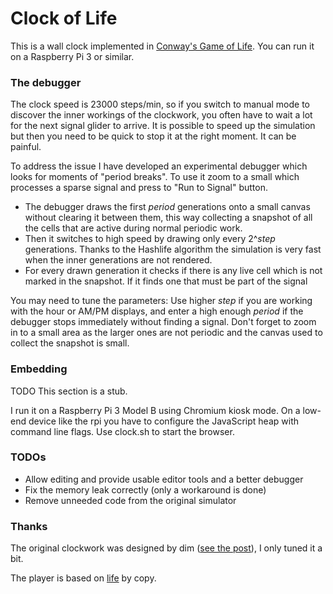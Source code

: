 Clock of Life
=============

This is a wall clock implemented in <a href="http://en.wikipedia.org/wiki/Conway%27s_Game_of_Life" target="_blank">Conway's
Game of Life</a>. You can run it on a Raspberry Pi 3 or similar.

### The debugger

The clock speed is 23000 steps/min, so if you switch to manual mode to discover the
inner workings of the clockwork, you often have to wait a lot for the next signal glider to arrive.
It is possible to speed up the simulation but then you need to be quick to stop it at the right moment. It can be
painful.

To address the issue I have developed an experimental debugger which looks for moments of "period breaks".
To use it zoom to a small which processes a sparse signal and press to "Run to Signal" button.
 

- The debugger draws the first *period* generations onto a small canvas without clearing it between them, this way collecting
a snapshot of all the cells that are active during normal periodic work.
- Then it switches to high speed by drawing only every 2^*step* generations. Thanks to the Hashlife algorithm the simulation is very fast when the inner generations are not rendered.
- For every drawn generation it checks if there is any live cell which is not marked in the snapshot.
If it finds one that must be part of the signal 

You may need to tune the parameters: Use higher *step* if you are working with the hour or AM/PM displays,
and enter a high enough *period* if the debugger stops immediately without finding a signal. Don't forget to
zoom in to a small area as the larger ones are not periodic and the canvas used to collect the snapshot is small.  

### Embedding

TODO This section is a stub. 

I run it on a Raspberry Pi 3 Model B using Chromium kiosk mode.
On a low-end device like the rpi you have to configure the JavaScript heap with command line flags.
Use clock.sh to start the browser.  

### TODOs

- Allow editing and provide usable editor tools and a better debugger
- Fix the memory leak correctly (only a workaround is done)
- Remove unneeded code from the original simulator
 
### Thanks

The original clockwork was designed by dim (<a href="https://codegolf.stackexchange.com/questions/88783/build-a-digital-clock-in-conways-game-of-life/" target="_blank">see the post</a>),
I only tuned it a bit.

The player is based on <a href="https://github.com/copy/life" target="_blank">life</a> by copy.
